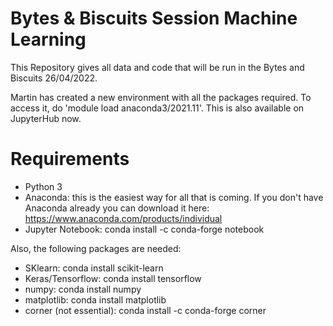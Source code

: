 # Bytes & Biscuits Session Machine Learning
This Repository gives all data and code that will be run in the Bytes and Biscuits 26/04/2022.

Martin has created a new environment with all the packages required. To access it, do 'module load anaconda3/2021.11'. 
This is also available on JupyterHub now.

# Requirements

- Python 3
- Anaconda: this is the easiest way for all that is coming. If you don't have Anaconda already you can download it here: https://www.anaconda.com/products/individual </br>
- Jupyter Notebook: conda install -c conda-forge notebook</br> 

Also, the following packages are needed:
- SKlearn: conda install scikit-learn
- Keras/Tensorflow: conda install tensorflow
- numpy: conda install numpy
- matplotlib: conda install matplotlib
- corner (not essential): conda install -c conda-forge corner
